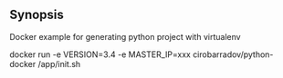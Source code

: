 ## Synopsis

Docker example for generating python project with virtualenv

docker run -e VERSION=3.4 -e MASTER_IP=xxx cirobarradov/python-docker /app/init.sh

